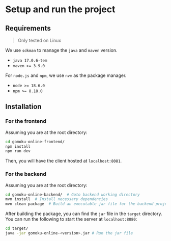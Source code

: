 # Setup and run the project

## Requirements

> Only tested on Linux

We use `sdkman` to manage the `java` and `maven` version.

- `java 17.0.6-tem`
- `maven >= 3.9.0`

For `node.js` and `npm`, we use `nvm` as the package manager.

- `node >= 18.6.0`
- `npm >= 8.18.0`

## Installation

### For the frontend

Assuming you are at the root directory:

```sh
cd gomoku-online-frontend/
npm install
npm run dev
```

Then, you will have the client hosted at `localhost:8081`.

### For the backend

Assuming you are at the root directory:

```sh
cd gomoku-online-backend/  # Goto backend working directory
mvn install  # Install necessary dependencies
mvn clean package  # Build an executable jar file for the backend project
```

After building the package, you can find the `jar` file in the `target` directory. You can run the following to start the server at `localhost:8080`:

```sh
cd target/
java -jar gomoku-online-<version>.jar # Run the jar file
```
